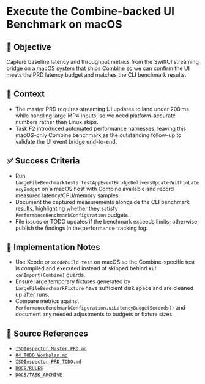 # Execute the Combine-backed UI Benchmark on macOS

## 🎯 Objective

Capture baseline latency and throughput metrics from the SwiftUI streaming bridge on a macOS system that ships Combine
so we can confirm the UI meets the PRD latency budget and matches the CLI benchmark results.

## 🧩 Context

- The master PRD requires streaming UI updates to land under 200 ms while handling large MP4 inputs, so we need
  platform-accurate numbers rather than Linux skips.
- Task F2 introduced automated performance harnesses, leaving this macOS-only Combine benchmark as the outstanding
  follow-up to validate the UI event bridge end-to-end.

## ✅ Success Criteria

- Run `LargeFileBenchmarkTests.testAppEventBridgeDeliversUpdatesWithinLatencyBudget` on a macOS host with Combine available and record measured latency/CPU/memory samples.
- Document the captured measurements alongside the CLI benchmark results, highlighting whether they satisfy `PerformanceBenchmarkConfiguration` budgets.
- File issues or TODO updates if the benchmark exceeds limits; otherwise, publish the findings in the performance
  tracking log.

## 🔧 Implementation Notes

- Use Xcode or `xcodebuild test` on macOS so the Combine-specific test is compiled and executed instead of skipped behind `#if canImport(Combine)` guards.
- Ensure large temporary fixtures generated by `LargeFileBenchmarkFixture` have sufficient disk space and are cleaned up after runs.
- Compare metrics against `PerformanceBenchmarkConfiguration.uiLatencyBudgetSeconds()` and document any needed adjustments to budgets or fixture sizes.

## 🧠 Source References

- [`ISOInspector_Master_PRD.md`](../AI/ISOViewer/ISOInspector_PRD_Full/ISOInspector_Master_PRD.md)
- [`04_TODO_Workplan.md`](../AI/ISOInspector_Execution_Guide/04_TODO_Workplan.md)
- [`ISOInspector_PRD_TODO.md`](../AI/ISOViewer/ISOInspector_PRD_TODO.md)
- [`DOCS/RULES`](../RULES)
- [`DOCS/TASK_ARCHIVE`](../TASK_ARCHIVE)
